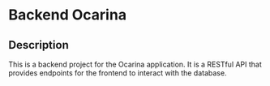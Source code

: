 # Backend Ocarina

## Description

This is a backend project for the Ocarina application. It is a RESTful API that provides endpoints for the frontend to interact with the database.